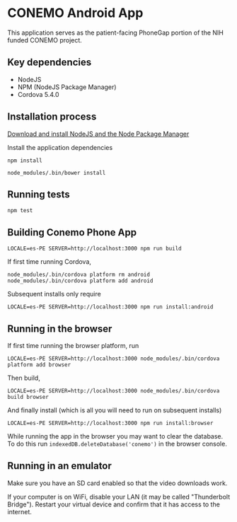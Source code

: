 # CONEMO Android App

This application serves as the patient-facing PhoneGap portion of the NIH funded
CONEMO project.

## Key dependencies

- NodeJS
- NPM (NodeJS Package Manager)
- Cordova 5.4.0

## Installation process

[Download and install NodeJS and the Node Package Manager](http://nodejs.org/download/)

Install the application dependencies

`npm install`

`node_modules/.bin/bower install`

## Running tests

`npm test`

## Building Conemo Phone App

```
LOCALE=es-PE SERVER=http://localhost:3000 npm run build
```

If first time running Cordova,

`node_modules/.bin/cordova platform rm android`
`node_modules/.bin/cordova platform add android`

Subsequent installs only require

```
LOCALE=es-PE SERVER=http://localhost:3000 npm run install:android
```

## Running in the browser

If first time running the browser platform, run

```
LOCALE=es-PE SERVER=http://localhost:3000 node_modules/.bin/cordova platform add browser
```

Then build,

```
LOCALE=es-PE SERVER=http://localhost:3000 node_modules/.bin/cordova build browser
```

And finally install (which is all you will need to run on subsequent installs)

```
LOCALE=es-PE SERVER=http://localhost:3000 npm run install:browser
```

While running the app in the browser you may want to clear the database. To do
this run `indexedDB.deleteDatabase('conemo')` in the browser console.

## Running in an emulator

Make sure you have an SD card enabled so that the video downloads work.

If your computer is on WiFi, disable your LAN (it may be called "Thunderbolt Bridge").
Restart your virtual device and confirm that it has access to the internet.
